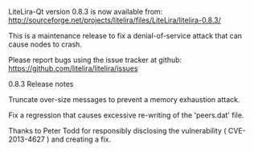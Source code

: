 LiteLira-Qt version 0.8.3 is now available from:
  http://sourceforge.net/projects/litelira/files/LiteLira/litelira-0.8.3/

This is a maintenance release to fix a denial-of-service attack that
can cause nodes to crash.

Please report bugs using the issue tracker at github:
  https://github.com/litelira/litelira/issues

0.8.3 Release notes

Truncate over-size messages to prevent a memory exhaustion attack.

Fix a regression that causes excessive re-writing of the 'peers.dat' file.


Thanks to Peter Todd for responsibly disclosing the vulnerability
( CVE-2013-4627 ) and creating a fix.
